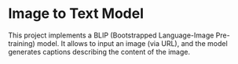 # Image to Text Model
This project implements a BLIP (Bootstrapped Language-Image Pre-training) model. It allows to input an image (via URL), and the model generates captions describing the content of the image.
